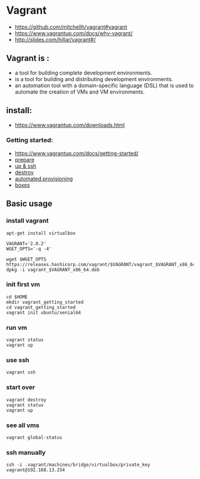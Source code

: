 # Vagrant

* https://github.com/mitchellh/vagrant#vagrant
* https://www.vagrantup.com/docs/why-vagrant/
* http://slides.com/hillar/vagrant#/

## Vagrant is :
* a tool for building complete development environments.
* is a tool for building and distributing development environments.
* an automation tool with a domain-specific language (DSL) that is used to automate the creation of VMs and VM environments.

## install:

* https://www.vagrantup.com/downloads.html

### Getting started:

* https://www.vagrantup.com/docs/getting-started/
* [prepare](https://www.vagrantup.com/docs/getting-started/project_setup.html)
* [up & ssh](https://www.vagrantup.com/docs/getting-started/up.html)
* [destroy](https://www.vagrantup.com/docs/getting-started/teardown.html)
* [automated provisioning](https://www.vagrantup.com/docs/getting-started/provisioning.html)
* [boxes](https://www.vagrantup.com/docs/getting-started/boxes.html)

## Basic usage

### install vagrant

```
apt-get install virtualbox

VAGRANT='2.0.2'
WGET_OPTS='-q -4'

wget $WGET_OPTS https://releases.hashicorp.com/vagrant/$VAGRANT/vagrant_$VAGRANT_x86_64.deb 
dpkg -i vagrant_$VAGRANT_x86_64.deb
```

### init first vm
```
cd $HOME
mkdir vagrant_getting_started
cd vagrant_getting_started
vagrant init ubuntu/xenial64
```

### run vm
```
vagrant status
vagrant up
```

### use ssh
```
vagrant ssh
```

### start over
```
vagrant destroy
vagrant status
vagrant up
```

### see all vms
```
vagrant global-status
```

### ssh manually
```
ssh -i .vagrant/machines/bridge/virtualbox/private_key vagrant@192.168.13.254
```
